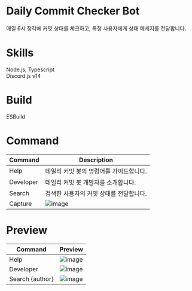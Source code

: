 # Daily Commit Checker Bot
매일 6시 정각에 커밋 상태를 체크하고, 특정 사용자에게 상태 메세지를 전달합니다.

# Skills
Node.js, Typescript  
Discord.js v14

# Build
ESBuild

# Command
|Command|Description|
|---|---|
|Help|데일리 커밋 봇의 명령어를 가이드합니다.|
|Developer|데일리 커밋 봇 개발자를 소개합니다.|
|Search|검색한 사용자의 커밋 상태를 전달합니다.|
|Capture|![image](https://github.com/jiwooproity/dailly-commit-bot/assets/58384366/8228b40f-91a7-47f9-8c01-a4d08257640e)

# Preview
|Command|Preview|
|---|---|
|Help|![image](https://github.com/jiwooproity/dailly-commit-bot/assets/58384366/38bdfe9e-58d0-4b75-be85-49c35490546c)|
|Developer|![image](https://github.com/jiwooproity/dailly-commit-bot/assets/58384366/10b7430a-f858-4bf9-a7e6-b0e23f0b914c)|
|Search {author}|![image](https://github.com/jiwooproity/dailly-commit-bot/assets/58384366/4291af80-6c67-43ee-8acb-ea5fb3c8f47e)
